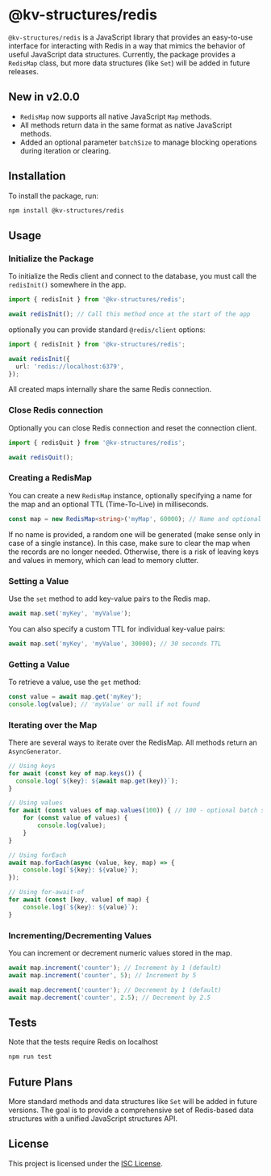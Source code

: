 # @kv-structures/redis

`@kv-structures/redis` is a JavaScript library that provides an easy-to-use interface for interacting with Redis in a way that mimics the behavior of useful JavaScript data structures. Currently, the package provides a `RedisMap` class, but more data structures (like `Set`) will be added in future releases.

## New in v2.0.0
  - `RedisMap` now supports all native JavaScript `Map` methods.
  - All methods return data in the same format as native JavaScript methods.
  - Added an optional parameter `batchSize` to manage blocking operations during iteration or clearing.

## Installation

To install the package, run:

```bash
npm install @kv-structures/redis
```

## Usage

### Initialize the Package

To initialize the Redis client and connect to the database, you must call the `redisInit()` somewhere in the app.

```typescript
import { redisInit } from '@kv-structures/redis';

await redisInit(); // Call this method once at the start of the app
```

optionally you can provide standard `@redis/client` options:

```typescript
import { redisInit } from '@kv-structures/redis';

await redisInit({
  url: 'redis://localhost:6379',
});
```

All created maps internally share the same Redis connection.

### Close Redis connection

Optionally you can close Redis connection and reset the connection client.

```typescript
import { redisQuit } from '@kv-structures/redis';

await redisQuit();
```

### Creating a RedisMap

You can create a new `RedisMap` instance, optionally specifying a name for the map and an optional TTL (Time-To-Live) in milliseconds.

```typescript
const map = new RedisMap<string>('myMap', 60000); // Name and optional TTL (in ms)
```

If no name is provided, a random one will be generated (make sense only in case of a single instance). In this case, make sure to clear the map when the records are no longer needed. Otherwise, there is a risk of leaving keys and values in memory, which can lead to memory clutter.

### Setting a Value

Use the `set` method to add key-value pairs to the Redis map.

```typescript
await map.set('myKey', 'myValue');
```

You can also specify a custom TTL for individual key-value pairs:

```typescript
await map.set('myKey', 'myValue', 30000); // 30 seconds TTL
```

### Getting a Value

To retrieve a value, use the `get` method:

```typescript
const value = await map.get('myKey');
console.log(value); // 'myValue' or null if not found
```

### Iterating over the Map

There are several ways to iterate over the RedisMap. All methods return an `AsyncGenerator`.

```typescript
// Using keys
for await (const key of map.keys()) {
  console.log(`${key}: ${await map.get(key)}`);
}

// Using values
for await (const values of map.values(100)) { // 100 - optional batch size to force operation splitting internally for large records
    for (const value of values) {
        console.log(value);
    }
}

// Using forEach
await map.forEach(async (value, key, map) => {
    console.log(`${key}: ${value}`);
});

// Using for-await-of
for await (const [key, value] of map) {
    console.log(`${key}: ${value}`);
}
```

### Incrementing/Decrementing Values

You can increment or decrement numeric values stored in the map.

```typescript
await map.increment('counter'); // Increment by 1 (default)
await map.increment('counter', 5); // Increment by 5

await map.decrement('counter'); // Decrement by 1 (default)
await map.decrement('counter', 2.5); // Decrement by 2.5
```

## Tests

Note that the tests require Redis on localhost

```bash
npm run test
```

## Future Plans

More standard methods and data structures like `Set` will be added in future versions. The goal is to provide a comprehensive set of Redis-based data structures with a unified JavaScript structures API.

## License

This project is licensed under the [ISC License](https://opensource.org/licenses/ISC).
